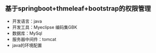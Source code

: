 ## 基于springboot+thmeleaf+bootstrap的权限管理
* 开发语言：java
* 开发工具：Myeclipse  编码集GBK
* 数据库：MySql
* 服务器中间件：tomcat 
* java的环境配置
